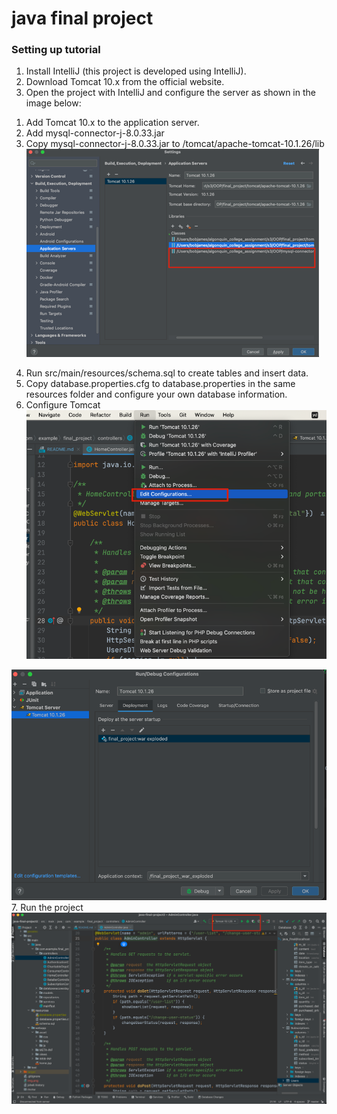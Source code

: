 # java final project
### Setting up tutorial
1. Install IntelliJ (this project is developed using IntelliJ).
2. Download Tomcat 10.x from the official website.
3. Open the project with IntelliJ and configure the server as shown in the image below:
1)	Add Tomcat 10.x to the application server.
2)	Add mysql-connector-j-8.0.33.jar
3)	Copy mysql-connector-j-8.0.33.jar  to /tomcat/apache-tomcat-10.1.26/lib
![img.png](img.png)

4. Run src/main/resources/schema.sql to create tables and insert data.
5. Copy database.properties.cfg to database.properties in the same resources folder and configure your own database information.
6. Configure Tomcat
![img_2.png](img_2.png)

![img_3.png](img_3.png)
7. Run the project
![img_1.png](img_1.png)